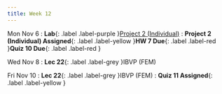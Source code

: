 ```yaml
---
title: Week 12
---
```


Mon Nov 6
: **Lab**{: .label .label-purple }[Project 2 (Individual)](https://classroom.github.com/a/nFRKOb8Y)
: **Project 2 (Individual) Assigned**{: .label .label-yellow }**HW 7 Due**{: .label .label-red }**Quiz 10 Due**{: .label .label-red }

Wed Nov 8
: **Lec 22**{: .label .label-grey }IBVP (FEM)

Fri Nov 10
: **Lec 22**{: .label .label-grey }IBVP (FEM)
: **Quiz 11 Assigned**{: .label .label-yellow }